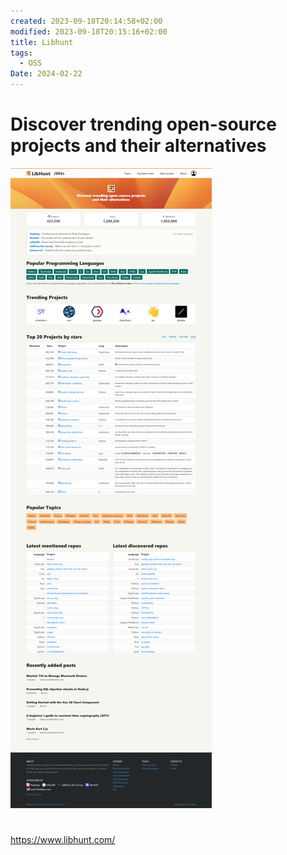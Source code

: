 ```yaml
---
created: 2023-09-18T20:14:58+02:00
modified: 2023-09-18T20:15:16+02:00
title: Libhunt
tags:
  - OSS
Date: 2024-02-22
---
```

# Discover trending open-source projects and their alternatives

![](../_asset/2023-09-18_DiscoverOSSprojects_image_1.png)
# 
<https://www.libhunt.com/>
